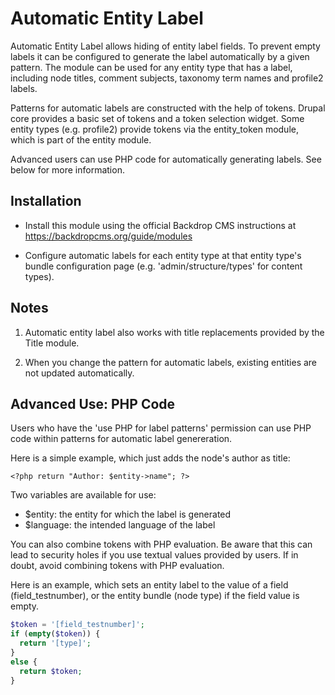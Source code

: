 Automatic Entity Label
======================

Automatic Entity Label allows hiding of entity label fields. To prevent empty
labels it can be configured to generate the label automatically by a given
pattern. The module can be used for any entity type that has a label, including
node titles, comment subjects, taxonomy term names and profile2 labels.

Patterns for automatic labels are constructed with the help of tokens. Drupal
core provides a basic set of tokens and a token selection widget. Some entity
types (e.g. profile2) provide tokens via the entity_token module, which is part
of the entity module.

Advanced users can use PHP code for automatically generating labels. See below
for more information.

Installation 
------------

- Install this module using the official Backdrop CMS instructions at
  https://backdropcms.org/guide/modules

- Configure automatic labels for each entity type at that entity type's bundle
  configuration page (e.g. 'admin/structure/types' for content types).

Notes
-----

1. Automatic entity label also works with title replacements provided by the
   Title module.

2. When you change the pattern for automatic labels, existing entities are not
   updated automatically.

Advanced Use: PHP Code
----------------------
Users who have the 'use PHP for label patterns' permission can use PHP code
within patterns for automatic label genereration.

Here is a simple example, which just adds the node's author as title:

  `<?php return "Author: $entity->name"; ?>`

Two variables are available for use:
- $entity: the entity for which the label is generated
- $language: the intended language of the label

You can also combine tokens with PHP evaluation. Be aware that this can lead to
security holes if you use textual values provided by users. If in doubt, avoid
combining tokens with PHP evaluation.

Here is an example, which sets an entity label to the value of a field
(field_testnumber), or the entity bundle (node type) if the field value is
empty.

```php
$token = '[field_testnumber]';
if (empty($token)) {
  return '[type]';
}
else {
  return $token;
} 
```

